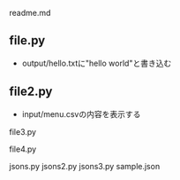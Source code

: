 readme.md

## file.py
+ output/hello.txtに"hello world"と書き込む 

## file2.py
+ input/menu.csvの内容を表示する
 
file3.py

file4.py

jsons.py
jsons2.py
jsons3.py
sample.json
